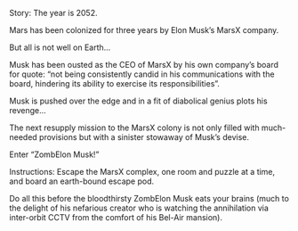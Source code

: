 Story:
The year is 2052.

Mars has been colonized for three years by Elon Musk’s MarsX company.

But all is not well on Earth...

Musk has been ousted as the CEO of MarsX by his own company’s board for quote: “not being consistently candid in his communications with the board, hindering its ability to exercise its responsibilities”.

Musk is pushed over the edge and in a fit of diabolical genius plots his revenge...

The next resupply mission to the MarsX colony is not only filled with much-needed provisions but with a sinister stowaway of Musk’s devise.

Enter “ZombElon Musk!”



Instructions:
Escape the MarsX complex, one room and puzzle at a time, and board an earth-bound escape pod.

Do all this before the bloodthirsty ZombElon Musk eats your brains (much to the delight of his nefarious creator who is watching the annihilation via inter-orbit CCTV from the comfort of his Bel-Air mansion).